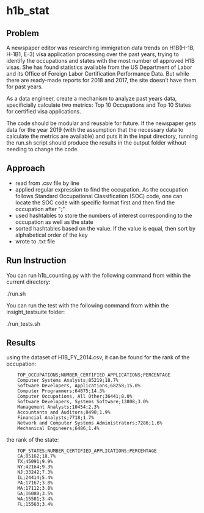 # h1b_stat
## Problem
A newspaper editor was researching immigration data trends on H1B(H-1B, H-1B1, E-3) visa application processing over the past years, trying to identify the occupations and states with the most number of approved H1B visas. She has found statistics available from the US Department of Labor and its Office of Foreign Labor Certification Performance Data. But while there are ready-made reports for 2018 and 2017, the site doesn’t have them for past years.

As a data engineer, create a mechanism to analyze past years data, specificially calculate two metrics: Top 10 Occupations and Top 10 States for certified visa applications.

The code should be modular and reusable for future. If the newspaper gets data for the year 2019 (with the assumption that the necessary data to calculate the metrics are available) and puts it in the input directory, running the run.sh script should produce the results in the output folder without needing to change the code.

## Approach
* read from .csv file by line
* applied regular expression to find the occupation. As the occupation follows Standard Occupational Classification (SOC) code, one can locate the SOC code with specific format first and then find the occupation after ";"
* used hashtables to store the numbers of interest corresponding to the occupation as well as the state
* sorted hashtables based on the value. If the value is equal, then sort by alphabetical order of the key
* wrote to .txt file

## Run Instruction
You can run h1b_counting.py with the following command from within the current directory:

./run.sh 


You can run the test with the following command from within the insight_testsuite folder:

./run_tests.sh 


## Results
using the dataset of H1B_FY_2014.csv, it can be found for the rank of the occupation:

        TOP_OCCUPATIONS;NUMBER_CERTIFIED_APPLICATIONS;PERCENTAGE
        Computer Systems Analysts;85219;18.7%
        Software Developers, Applications;68258;15.0%
        Computer Programmers;64875;14.3%
        Computer Occupations, All Other;36441;8.0%
        Software Developers, Systems Software;13808;3.0%
        Management Analysts;10454;2.3%
        Accountants and Auditors;8490;1.9%
        Financial Analysts;7718;1.7%
        Network and Computer Systems Administrators;7286;1.6%
        Mechanical Engineers;6486;1.4%


the rank of the state:

        TOP_STATES;NUMBER_CERTIFIED_APPLICATIONS;PERCENTAGE
        CA;85162;18.7%
        TX;45091;9.9%
        NY;42164;9.3%
        NJ;33242;7.3%
        IL;24414;5.4%
        PA;17167;3.8%
        MA;17112;3.8%
        GA;16080;3.5%
        WA;15581;3.4%
        FL;15563;3.4%




